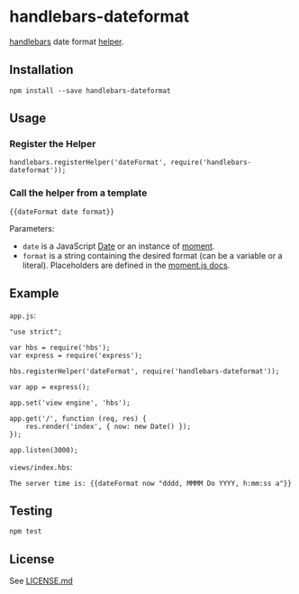 # handlebars-dateformat

[handlebars](http://handlebarsjs.com/) date format [helper](http://handlebarsjs.com/block_helpers.html).

## Installation

    npm install --save handlebars-dateformat

## Usage

### Register the Helper

    handlebars.registerHelper('dateFormat', require('handlebars-dateformat'));

### Call the helper from a template

    {{dateFormat date format}}

Parameters:

* `date` is a JavaScript [Date](https://developer.mozilla.org/en/docs/Web/JavaScript/Reference/Global_Objects/Date) or an instance of [moment](http://momentjs.com/).
* `format` is a string containing the desired format (can be a variable or a literal). Placeholders are defined in the [moment.js docs](http://momentjs.com/docs/#/displaying/).

## Example

`app.js`:

    "use strict";

    var hbs = require('hbs');
    var express = require('express');

    hbs.registerHelper('dateFormat', require('handlebars-dateformat'));

    var app = express();

    app.set('view engine', 'hbs');    

    app.get('/', function (req, res) {
        res.render('index', { now: new Date() });
    });

    app.listen(3000);

`views/index.hbs`:

    The server time is: {{dateFormat now "dddd, MMMM Do YYYY, h:mm:ss a"}}

## Testing

    npm test

## License

See [LICENSE.md](https://github.com/tcort/handlebars-dateformat/blob/master/LICENSE.md)
